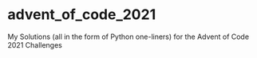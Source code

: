 # advent_of_code_2021
My Solutions (all in the form of Python one-liners) for the Advent of Code 2021 Challenges
